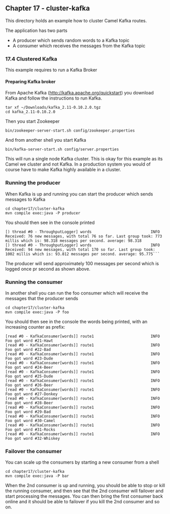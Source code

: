 Chapter 17 - cluster-kafka
--------------------------

This directory holds an example how to cluster Camel Kafka routes.
 
The application has two parts

- A producer which sends random words to a Kafka topic
- A consumer which receives the messages from the Kafka topic

### 17.4 Clustered Kafka

This example requires to run a Kafka Broker

#### Preparing Kafka broker

From Apache Kafka (http://kafka.apache.org/quickstart) you download Kafka and follow the instructions to run Kafka.

    tar xf ~/Downloads/kafka_2.11-0.10.2.0.tgz
    cd kafka_2.11-0.10.2.0
     
Then you start Zookeeper
     
    bin/zookeeper-server-start.sh config/zookeeper.properties
    
And from another shell you start Kafka
    
    bin/kafka-server-start.sh config/server.properties

This will run a single node Kafka cluster. This is okay for this example as its Camel we cluster and not Kafka.
In a production system you would of course have to make Kafka highly available in a cluster.

### Running the producer

When Kafka is up and running you can start the producer which sends messages to Kafka

    cd chapter17/cluster-kafka
    mvn compile exec:java -P producer
    
You should then see in the console printed
    
```
[) thread #0 - ThroughputLogger] words                          INFO  Received: 76 new messages, with total 76 so far. Last group took: 773 millis which is: 98.318 messages per second. average: 98.318
[) thread #0 - ThroughputLogger] words                          INFO  Received: 94 new messages, with total 170 so far. Last group took: 1002 millis which is: 93.812 messages per second. average: 95.775```
```

The producer will send approximately 100 messages per second which is logged once pr second as shown above.

### Running the consumer

In another shell you can run the foo consumer which will receive the messages that the producer sends

    cd chapter17/cluster-kafka
    mvn compile exec:java -P foo
    
You should then see in the console the words being printed, with an increasing counter as prefix:
    
```
[read #0 - KafkaConsumer[words]] route1                         INFO  Foo got word #21-Hawt
[read #0 - KafkaConsumer[words]] route1                         INFO  Foo got word #22-Bad
[read #0 - KafkaConsumer[words]] route1                         INFO  Foo got word #23-Dude
[read #0 - KafkaConsumer[words]] route1                         INFO  Foo got word #24-Beer
[read #0 - KafkaConsumer[words]] route1                         INFO  Foo got word #25-Dude
[read #0 - KafkaConsumer[words]] route1                         INFO  Foo got word #26-Beer
[read #0 - KafkaConsumer[words]] route1                         INFO  Foo got word #27-Donkey
[read #0 - KafkaConsumer[words]] route1                         INFO  Foo got word #28-Beer
[read #0 - KafkaConsumer[words]] route1                         INFO  Foo got word #29-Bad
[read #0 - KafkaConsumer[words]] route1                         INFO  Foo got word #30-Camel
[read #0 - KafkaConsumer[words]] route1                         INFO  Foo got word #31-Rocks
[read #0 - KafkaConsumer[words]] route1                         INFO  Foo got word #32-Whiskey
```

### Failover the consumer

You can scale up the consumers by starting a new consumer from a shell

    cd chapter17/cluster-kafka
    mvn compile exec:java -P bar

When the 2nd consumer is up and running, you should be able to stop or kill the running consumer, and then see that the 2nd consumer
will failover and start processing the messages. You can then bring the first consumer back online and it should be able to failover if
you kill the 2nd consumer and so on.
